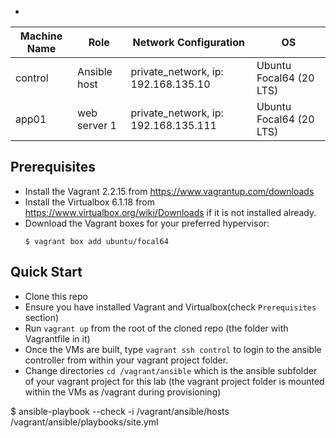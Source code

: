 
-
| Machine  Name | Role          | Network Configuration                  | OS                         |
|---------------|---------------|----------------------------------------|----------------------------|
| control       | Ansible  host | private_network, ip: 192.168.135.10    | Ubuntu Focal64 (20 LTS)   |
| app01         | web server 1  | private_network, ip: 192.168.135.111   | Ubuntu Focal64 (20 LTS)   |



## Prerequisites
* Install the Vagrant 2.2.15 from https://www.vagrantup.com/downloads
* Install the Virtualbox 6.1.18 from https://www.virtualbox.org/wiki/Downloads if it is not installed already.
* Download the Vagrant boxes for your preferred hypervisor:
  ```
  $ vagrant box add ubuntu/focal64
  ```

## Quick Start
* Clone this repo
* Ensure you have installed Vagrant and Virtualbox(check `Prerequisites` section)
* Run `vagrant up` from the root of the cloned repo (the folder with Vagrantfile in it)
* Once the VMs are built, type `vagrant ssh control` to login to the ansible controller from within your vagrant project folder.
* Change directories `cd /vagrant/ansible` which is the ansible subfolder of your vagrant project for this lab (the vagrant project folder is mounted within the VMs as /vagrant during provisioning)


$ ansible-playbook --check -i /vagrant/ansible/hosts /vagrant/ansible/playbooks/site.yml
```
